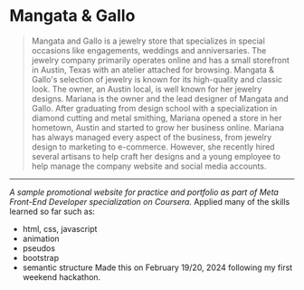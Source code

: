 # Mangata & Gallo
> Mangata and Gallo is a jewelry store that specializes in special occasions like engagements, weddings and anniversaries. The jewelry company primarily operates online and has a small storefront in Austin, Texas with an atelier attached for browsing. Mangata & Gallo's selection of jewelry is known for its high-quality and classic look. The owner, an Austin local, is well known for her jewelry designs. Mariana is the owner and the lead designer of Mangata and Gallo. After graduating from design school with a specialization in diamond cutting and metal smithing, Mariana opened a store in her hometown, Austin and started to grow her business online. Mariana has always managed every aspect of the business, from jewelry design to marketing to e-commerce. However, she recently hired several artisans to help craft her designs and a young employee to help manage the company website and social media accounts.
---
*A sample promotional website for practice and portfolio as part of Meta Front-End Developer specialization on Coursera.* Applied many of the skills learned so far such as:
- html, css, javascript
- animation
- pseudos
- bootstrap
- semantic structure
Made this on February 19/20, 2024 following my first weekend hackathon.
